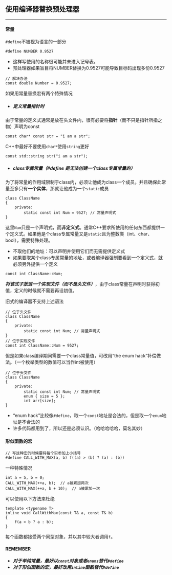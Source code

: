  ## 使用编译器替换预处理器
 ---
 #### 常量
 `#define`不被视为语言的一部分
 ```
 #define NUMBER 0.9527
 ```
 - 这样写使用的名称很可能并未进入记号表。  
 - 预处理器如果盲目将NUMBER替换为0.9527可能导致目标码出现多份0.9527
 ```
 // 解决办法
 const double Number = 0.9527;
 ```
 如果用常量替换宏有两个特殊情况
 
- ##### 定义常量指针时  
由于常量的定义式通常是放在头文件内，很有必要将**指针**（而不只是指针所指之物）声明为const
```
const char* const str = "i am a str";
```
C++中最好不要使用`char*`使用`string`更好
```
const std::string str("i am a str");
```
- ##### class专属常量（#define 是无法创建一个class专属常量的）
为了将常量的作用域限制于class内，必须让他成为class一个成员。并且确保此常量至多只有**一个实体**，那就让他成为一个`static`成员
```
class ClassName
{
    private:
        static const int Num = 9527; // 常量声明式
}
```
这里`Num`只是一个声明式，而**非定义式**。通常C++要求所使用的任何东西都提供一个定义式。如果他是个class专属常量又是`static`且为整数类（int、char、bool），需要特殊处理。
- 不取他们的地址：可以声明并使用它们而无需提供定义式
- 如果要取某个class专属常量的地址，或者编译器强制要看到一个定义式，就必须另外提供一个定义
```
const int ClassName::Num;
```
***将该式子放进一个实现文件（而不是头文件）***，由于class常量在声明时获得初值，定义的时候就不需要再设初值。  

旧式的编译器不支持上述语法
```
// 位于头文件
class ClassName
{
    private:
        static const int Num; // 常量声明式
}
// 位于实现文件
const int ClassName::Num = 9527;
```
但是如果class编译期间需要一个class常量值，可改用“the enum hack”补偿做法。（一个枚举类型的数值可以当作int被使用）
```
// 位于头文件
class ClassName
{
    private:
        static const int Num; // 常量声明式
        enum { size = 5 };
        int arr[size];
}
```
- “enum hack”比较像`#define`，取一个`const`地址是合法的，但是取一个`enum`地址是不合法的
- 许多代码都用到了，所以还是必须认识。（哈哈哈哈哈，莫名其妙）


#### 形似函数的宏
```
// 写这种宏的时候要将每个实参加上小括号
#define CALL_WITH_MAX(a, b) f((a) > (b) ? (a) : (b))
```
一种特殊情况
```
int a = 5, b = 0;
CALL_WITH_MAX(++a, b);  // a被累加两次
CALL_WITH_MAX(++a, b + 10);  // a被累加一次
```
可以使用以下方法来杜绝
```
template <typename T>
inline void CallWithMax(const T& a, const T& b)
{
    f(a > b ? a : b);
}
```
每个函数都接受两个同型对象，并以其中较大者调用`f`。

#### REMEMBER
- ***对于单纯常量，最好以`const`对象或者`enums`替代`#define`***
- ***对于形似函数的宏，最好改用`inline`函数替代`#define`***